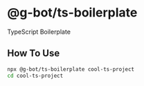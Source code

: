 # @g-bot/ts-boilerplate
TypeScript Boilerplate

## How To Use

```bash
npx @g-bot/ts-boilerplate cool-ts-project
cd cool-ts-project
```
